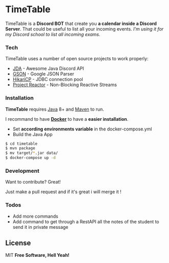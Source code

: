 # TimeTable

TimeTable is a **Discord BOT** that create you **a calendar inside a Discord Server**. That could be useful to list all
your incoming events.
*I'm using it for my Discord school to list all incoming exams.*

### Tech

TimeTable uses a number of open source projects to work properly:

* [JDA](https://github.com/DV8FromTheWorld/JDA) - Awesome Java Discord API
* [GSON](https://github.com/google/gson) - Google JSON Parser
* [HikariCP](https://github.com/brettwooldridge/HikariCP) - JDBC connection pool
* [Project Reactor](https://projectreactor.io/) - Non-Blocking Reactive Streams

### Installation

**TimeTable** requires [Java](https://www.java.com/fr/) 8+ and [Maven](https://maven.apache.org/) to run.

I recommand to have **[Docker](https://www.docker.com/)** to have a **easier installation**.

- Set **according environments variable** in the docker-compose.yml
- Build the Java App

```sh
$ cd timetable
$ mvn package
$ mv target/*.jar data/
$ docker-compose up -d
```

### Development

Want to contribute? Great!

Just make a pull request and if it's great i will merge it !

### Todos

- Add more commands
- Add command to get through a RestAPI all the notes of the student to send it in private message

License
----

MIT
**Free Software, Hell Yeah!**